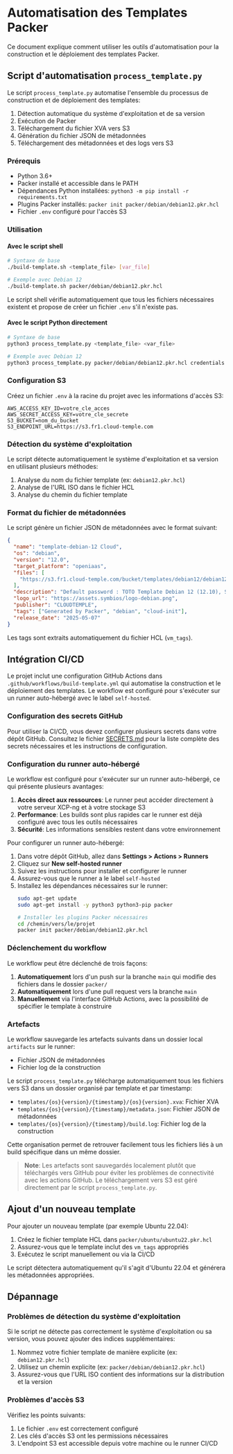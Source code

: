 # Automatisation des Templates Packer

Ce document explique comment utiliser les outils d'automatisation pour la construction et le déploiement des templates Packer.

## Script d'automatisation `process_template.py`

Le script `process_template.py` automatise l'ensemble du processus de construction et de déploiement des templates:

1. Détection automatique du système d'exploitation et de sa version
2. Exécution de Packer
3. Téléchargement du fichier XVA vers S3
4. Génération du fichier JSON de métadonnées
5. Téléchargement des métadonnées et des logs vers S3

### Prérequis

- Python 3.6+
- Packer installé et accessible dans le PATH
- Dépendances Python installées: `python3 -m pip install -r requirements.txt`
- Plugins Packer installés: `packer init packer/debian/debian12.pkr.hcl`
- Fichier `.env` configuré pour l'accès S3

### Utilisation

#### Avec le script shell

```bash
# Syntaxe de base
./build-template.sh <template_file> [var_file]

# Exemple avec Debian 12
./build-template.sh packer/debian/debian12.pkr.hcl
```

Le script shell vérifie automatiquement que tous les fichiers nécessaires existent et propose de créer un fichier `.env` s'il n'existe pas.

#### Avec le script Python directement

```bash
# Syntaxe de base
python3 process_template.py <template_file> <var_file>

# Exemple avec Debian 12
python3 process_template.py packer/debian/debian12.pkr.hcl credentials.pkrvars.hcl
```


### Configuration S3

Créez un fichier `.env` à la racine du projet avec les informations d'accès S3:

```
AWS_ACCESS_KEY_ID=votre_cle_acces
AWS_SECRET_ACCESS_KEY=votre_cle_secrete
S3_BUCKET=nom_du_bucket
S3_ENDPOINT_URL=https://s3.fr1.cloud-temple.com
```

### Détection du système d'exploitation

Le script détecte automatiquement le système d'exploitation et sa version en utilisant plusieurs méthodes:

1. Analyse du nom du fichier template (ex: `debian12.pkr.hcl`)
2. Analyse de l'URL ISO dans le fichier HCL
3. Analyse du chemin du fichier template

### Format du fichier de métadonnées

Le script génère un fichier JSON de métadonnées avec le format suivant:

```json
{
  "name": "template-debian-12 Cloud",
  "os": "debian",
  "version": "12.0",
  "target_platform": "openiaas",
  "files": [
    "https://s3.fr1.cloud-temple.com/bucket/templates/debian12/debian12-20250507-123456.xva"
  ],
  "description": "Default password : TOTO Template Debian 12 (12.10), SSH activé, user cloud-init préconfiguré.",
  "logo_url": "https://assets.symbios/logo-debian.png",
  "publisher": "CLOUDTEMPLE",
  "tags": ["Generated by Packer", "debian", "cloud-init"],
  "release_date": "2025-05-07"
}
```

Les tags sont extraits automatiquement du fichier HCL (`vm_tags`).

## Intégration CI/CD

Le projet inclut une configuration GitHub Actions dans `.github/workflows/build-template.yml` qui automatise la construction et le déploiement des templates. Le workflow est configuré pour s'exécuter sur un runner auto-hébergé avec le label `self-hosted`.

### Configuration des secrets GitHub

Pour utiliser la CI/CD, vous devez configurer plusieurs secrets dans votre dépôt GitHub. Consultez le fichier [SECRETS.md](SECRETS.md) pour la liste complète des secrets nécessaires et les instructions de configuration.

### Configuration du runner auto-hébergé

Le workflow est configuré pour s'exécuter sur un runner auto-hébergé, ce qui présente plusieurs avantages:

1. **Accès direct aux ressources**: Le runner peut accéder directement à votre serveur XCP-ng et à votre stockage S3
2. **Performance**: Les builds sont plus rapides car le runner est déjà configuré avec tous les outils nécessaires
3. **Sécurité**: Les informations sensibles restent dans votre environnement

Pour configurer un runner auto-hébergé:

1. Dans votre dépôt GitHub, allez dans **Settings > Actions > Runners**
2. Cliquez sur **New self-hosted runner**
3. Suivez les instructions pour installer et configurer le runner
4. Assurez-vous que le runner a le label `self-hosted`
5. Installez les dépendances nécessaires sur le runner:
   ```bash
   sudo apt-get update
   sudo apt-get install -y python3 python3-pip packer
   
   # Installer les plugins Packer nécessaires
   cd /chemin/vers/le/projet
   packer init packer/debian/debian12.pkr.hcl
   ```

### Déclenchement du workflow

Le workflow peut être déclenché de trois façons:

1. **Automatiquement** lors d'un push sur la branche `main` qui modifie des fichiers dans le dossier `packer/`
2. **Automatiquement** lors d'une pull request vers la branche `main`
3. **Manuellement** via l'interface GitHub Actions, avec la possibilité de spécifier le template à construire

### Artefacts

Le workflow sauvegarde les artefacts suivants dans un dossier local `artifacts` sur le runner:

- Fichier JSON de métadonnées
- Fichier log de la construction

Le script `process_template.py` télécharge automatiquement tous les fichiers vers S3 dans un dossier organisé par template et par timestamp:

- `templates/{os}{version}/{timestamp}/{os}{version}.xva`: Fichier XVA
- `templates/{os}{version}/{timestamp}/metadata.json`: Fichier JSON de métadonnées
- `templates/{os}{version}/{timestamp}/build.log`: Fichier log de la construction

Cette organisation permet de retrouver facilement tous les fichiers liés à un build spécifique dans un même dossier.

> **Note**: Les artefacts sont sauvegardés localement plutôt que téléchargés vers GitHub pour éviter les problèmes de connectivité avec les actions GitHub. Le téléchargement vers S3 est géré directement par le script `process_template.py`.

## Ajout d'un nouveau template

Pour ajouter un nouveau template (par exemple Ubuntu 22.04):

1. Créez le fichier template HCL dans `packer/ubuntu/ubuntu22.pkr.hcl`
2. Assurez-vous que le template inclut des `vm_tags` appropriés
3. Exécutez le script manuellement ou via la CI/CD

Le script détectera automatiquement qu'il s'agit d'Ubuntu 22.04 et générera les métadonnées appropriées.

## Dépannage

### Problèmes de détection du système d'exploitation

Si le script ne détecte pas correctement le système d'exploitation ou sa version, vous pouvez ajouter des indices supplémentaires:

1. Nommez votre fichier template de manière explicite (ex: `debian12.pkr.hcl`)
2. Utilisez un chemin explicite (ex: `packer/debian/debian12.pkr.hcl`)
3. Assurez-vous que l'URL ISO contient des informations sur la distribution et la version

### Problèmes d'accès S3

Vérifiez les points suivants:

1. Le fichier `.env` est correctement configuré
2. Les clés d'accès S3 ont les permissions nécessaires
3. L'endpoint S3 est accessible depuis votre machine ou le runner CI/CD

